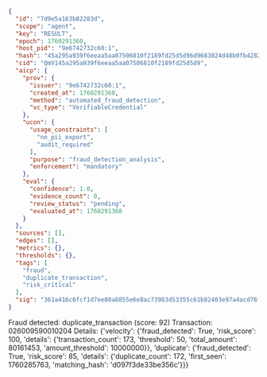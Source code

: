 ```json
{
  "id": "7d9e5a163b82283d",
  "scope": "agent",
  "key": "RESULT",
  "epoch": 1760291360,
  "host_pid": "9e6742732c60:1",
  "hash": "45a295a939f6eeaa5aa07506810f2189fd25d5d96d9683024d48b0fb428219f6",
  "cid": "QmV145a295a939f6eeaa5aa07506810f2189fd25d5d9",
  "aicp": {
    "prov": {
      "issuer": "9e6742732c60:1",
      "created_at": 1760291360,
      "method": "automated_fraud_detection",
      "vc_type": "VerifiableCredential"
    },
    "ucon": {
      "usage_constraints": [
        "no_pii_export",
        "audit_required"
      ],
      "purpose": "fraud_detection_analysis",
      "enforcement": "mandatory"
    },
    "eval": {
      "confidence": 1.0,
      "evidence_count": 0,
      "review_status": "pending",
      "evaluated_at": 1760291360
    }
  },
  "sources": [],
  "edges": [],
  "metrics": {},
  "thresholds": {},
  "tags": [
    "fraud",
    "duplicate_transaction",
    "risk_critical"
  ],
  "sig": "361a416c6fcf1d7ee80a8855e6e8ac73983d53355c61b82403e97a4acd76f473"
}
```

Fraud detected: duplicate_transaction (score: 92)
Transaction: 026009590010204
Details: {'velocity': {'fraud_detected': True, 'risk_score': 100, 'details': {'transaction_count': 173, 'threshold': 50, 'total_amount': 80161453, 'amount_threshold': 10000000}}, 'duplicate': {'fraud_detected': True, 'risk_score': 85, 'details': {'duplicate_count': 172, 'first_seen': 1760285763, 'matching_hash': 'd097f3de33be356c'}}}
